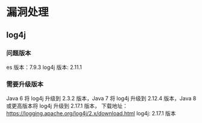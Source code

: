 # 漏洞处理
## log4j
### 问题版本
es 版本：7.9.3
log4j 版本: 2.11.1
### 需要升级版本
Java 6 将 log4j 升级到 2.3.2 版本，Java 7 将 log4j 升级到 2.12.4 版本，Java 8 或更高版本将 log4j 升级到 2.17.1 版本，
下载地址：https://logging.apache.org/log4j/2.x/download.html
log4j: 2.17.1 版本

